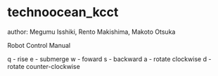 # technoocean_kcct
author: Megumu Isshiki, Rento Makishima, Makoto Otsuka

Robot Control Manual

q - rise
e - submerge
w - foward
s - backward
a - rotate clockwise
d - rotate counter-clockwise